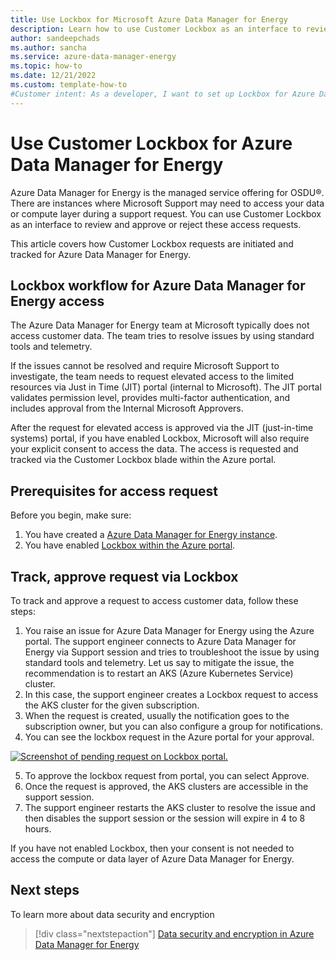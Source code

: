 ```yaml
---
title: Use Lockbox for Microsoft Azure Data Manager for Energy	
description: Learn how to use Customer Lockbox as an interface to review and approve or reject access requests. 
author: sandeepchads
ms.author: sancha
ms.service: azure-data-manager-energy
ms.topic: how-to
ms.date: 12/21/2022
ms.custom: template-how-to
#Customer intent: As a developer, I want to set up Lockbox for Azure Data Manager for Energy.
---
```



# Use Customer Lockbox for Azure Data Manager for Energy

Azure Data Manager for Energy is the managed service offering for OSDU&reg;. There are instances where Microsoft Support may need to access your data or compute layer during a support request. You can use Customer Lockbox as an interface to review and approve or reject these access requests.

This article covers how Customer Lockbox requests are initiated and tracked for Azure Data Manager for Energy. 

## Lockbox workflow for Azure Data Manager for Energy access

The Azure Data Manager for Energy team at Microsoft typically does not access customer data. The team tries to resolve issues by using standard tools and telemetry.

If the issues cannot be resolved and require Microsoft Support to investigate, the team needs to request elevated access to the limited resources via Just in Time (JIT) portal (internal to Microsoft). The JIT portal validates permission level, provides multi-factor authentication, and includes approval from the Internal Microsoft Approvers. 

After the request for elevated access is approved via the JIT (just-in-time systems) portal, if you have enabled Lockbox, Microsoft will also require your explicit consent to access the data. The access is requested and tracked via the Customer Lockbox blade within the Azure portal.

## Prerequisites for access request

Before you begin, make sure:
1.	You have created a [Azure Data Manager for Energy instance](quickstart-create-microsoft-energy-data-services-instance.md).
2.	You have enabled [Lockbox within the Azure portal](../security/fundamentals/customer-lockbox-overview.md). 

## Track, approve request via Lockbox
To track and approve a request to access customer data, follow these steps:
1.	You raise an issue for Azure Data Manager for Energy using the Azure portal. The support engineer connects to Azure Data Manager for Energy via Support session and tries to troubleshoot the issue by using standard tools and telemetry. Let us say to mitigate the issue, the recommendation is to restart an AKS (Azure Kubernetes Service) cluster. 
2.	In this case, the support engineer creates a Lockbox request to access the AKS cluster for the given subscription.
3.	When the request is created, usually the notification goes to the subscription owner, but you can also configure a group for notifications.
4.	You can see the lockbox request in the Azure portal for your approval.

 
  [![Screenshot of pending request on Lockbox portal.](media/how-to-create-lockbox/pending-request-on-lockbox-portal.png)](media/how-to-create-lockbox/pending-request-on-lockbox-portal.png#lightbox)


5.	To approve the lockbox request from portal, you can select Approve.
6.	Once the request is approved, the AKS clusters are accessible in the support session.
7.	The support engineer restarts the AKS cluster to resolve the issue and then disables the support session or the session will expire in 4 to 8 hours.

If you have not enabled Lockbox, then your consent is not needed to access the compute or data layer of Azure Data Manager for Energy.

## Next steps
<!-- Add a context sentence for the following links -->
To learn more about data security and encryption
> [!div class="nextstepaction"]
> [Data security and encryption in Azure Data Manager for Energy](how-to-manage-data-security-and-encryption.md)
